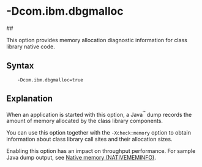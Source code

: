 <!--
* Copyright (c) 2017, 2018 IBM Corp. and others
*
* This program and the accompanying materials are made
* available under the terms of the Eclipse Public License 2.0
* which accompanies this distribution and is available at
* https://www.eclipse.org/legal/epl-2.0/ or the Apache
* License, Version 2.0 which accompanies this distribution and
* is available at https://www.apache.org/licenses/LICENSE-2.0.
*
* This Source Code may also be made available under the
* following Secondary Licenses when the conditions for such
* availability set forth in the Eclipse Public License, v. 2.0
* are satisfied: GNU General Public License, version 2 with
* the GNU Classpath Exception [1] and GNU General Public
* License, version 2 with the OpenJDK Assembly Exception [2].
*
* [1] https://www.gnu.org/software/classpath/license.html
* [2] http://openjdk.java.net/legal/assembly-exception.html
*
* SPDX-License-Identifier: EPL-2.0 OR Apache-2.0 OR GPL-2.0 WITH
* Classpath-exception-2.0 OR LicenseRef-GPL-2.0 WITH Assembly-exception
-->

# -Dcom.ibm.dbgmalloc

##<i class="fa fa-eye"></i>

This option provides memory allocation diagnostic information for class library native code.


## Syntax

        -Dcom.ibm.dbgmalloc=true

## Explanation

When an application is started with this option, a Java<sup>&trade;</sup> dump records the amount of memory allocated by the class library components.

You can use this option together with the `-Xcheck:memory` option to obtain information about class library call sites and their allocation sizes.

Enabling this option has an impact on throughput performance. For sample Java dump output, see <i class="fa fa-external-link" aria-hidden="true"></i> [Native memory (NATIVEMEMINFO)](https://www.ibm.com/support/knowledgecenter/SSYKE2_8.0.0/com.ibm.java.vm.80.doc/docs/javadump_tags_nativememinfo.html).


<!-- ==== END OF TOPIC ==== dcomibmdbgmalloc.md ==== -->
